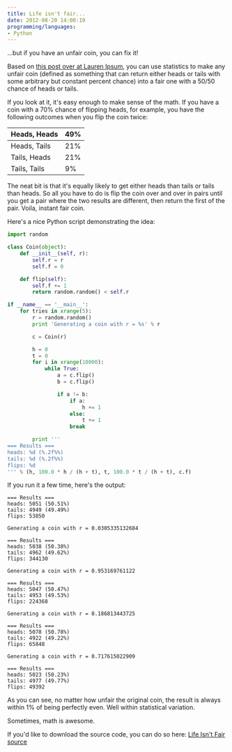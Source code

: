 ```yaml
---
title: Life isn't fair...
date: 2012-08-20 14:00:19
programming/languages:
- Python
---
```

...but if you have an unfair coin, you can fix it!

Based on <a title="Laur­en Ipsum and the Un­fair Coin" href="http://carlos.bueno.org/2011/10/fair-coin.html">this post over at Lauren Ipsum</a>, you can use statistics to make any unfair coin (defined as something that can return either heads or tails with some arbitrary but constant percent chance) into a fair one with a 50/50 chance of heads or tails.

<!--more-->

If you look at it, it's easy enough to make sense of the math. If you have a coin with a 70% chance of flipping heads, for example, you have the following outcomes when you flip the coin twice:

| Heads, Heads | 49% |
|--------------|-----|
| Heads, Tails | 21% |
| Tails, Heads | 21% |
| Tails, Tails | 9%  |

The neat bit is that it's equally likely to get either heads than tails or tails than heads. So all you have to do is flip the coin over and over in pairs until you get a pair where the two results are different, then return the first of the pair. Voila, instant fair coin.

Here's a nice Python script demonstrating the idea:

```python
import random

class Coin(object):
	def __init__(self, r):
		self.r = r
		self.f = 0

	def flip(self):
		self.f += 1
		return random.random() < self.r

if __name__ == '__main__':
	for tries in xrange(5):
		r = random.random()
		print 'Generating a coin with r = %s' % r

		c = Coin(r)

		h = 0
		t = 0
		for i in xrange(10000):
			while True:
				a = c.flip()
				b = c.flip()

				if a != b:
					if a:
						h += 1
					else:
						t += 1
					break

		print '''
=== Results ===
heads: %d (%.2f%%)
tails: %d (%.2f%%)
flips: %d
''' % (h, 100.0 * h / (h + t), t, 100.0 * t / (h + t), c.f)
```

If you run it a few time, here's the output:

```
=== Results ===
heads: 5051 (50.51%)
tails: 4949 (49.49%)
flips: 53850

Generating a coin with r = 0.0305335132684

=== Results ===
heads: 5038 (50.38%)
tails: 4962 (49.62%)
flips: 344130

Generating a coin with r = 0.953169761122

=== Results ===
heads: 5047 (50.47%)
tails: 4953 (49.53%)
flips: 224368

Generating a coin with r = 0.186813443725

=== Results ===
heads: 5078 (50.78%)
tails: 4922 (49.22%)
flips: 65848

Generating a coin with r = 0.717615022909

=== Results ===
heads: 5023 (50.23%)
tails: 4977 (49.77%)
flips: 49392
```

As you can see, no matter how unfair the original coin, the result is always within 1% of being perfectly even. Well within statistical variation.

Sometimes, math is awesome.

If you'd like to download the source code, you can do so here: <a href="https://github.com/jpverkamp/small-projects/blob/master/blog/life-isnt-fair.py" title="Life Isn't Fair source">Life Isn't Fair source</a>